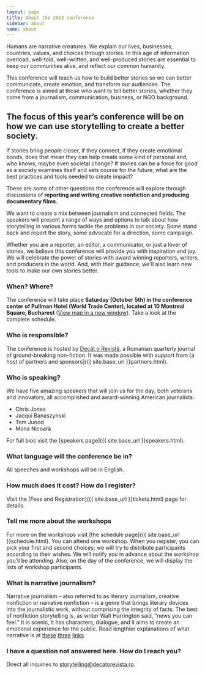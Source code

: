 ```yaml
---
layout: page
title: About the 2013 conference
sidebar: about
name: about
---
```


Humans are narrative creatures. We explain our lives, businesses, countries, values, and choices through stories. In this age of information overload, well-told, well-written, and well-produced stories are essential to keep our communities alive, and reflect our common humanity.

This conference will teach us how to build better stories so we can better communicate, create emotion, and transform our audiences. The conference is aimed at those who want to tell better stories, whether they come from a journalism, communication, business, or NGO background.

## The focus of this year’s conference will be on how we can use storytelling to create a better society.

If stories bring people closer, if they connect, if they create emotional bonds, does that mean they can help create some kind of personal and, who knows, maybe even societal change?
If stories can be a force for good as a society examines itself and sets course for the future, what are the best practices and tools needed to create impact?

These are some of other questions the conference will explore through discussions of **reporting and writing creative nonfiction and producing documentary films.**

We want to create a mix between journalism and connected fields. The speakers will present a range of ways and options to talk about how storytelling in various forms tackle the problems in our society. Some stand back and report the story, some advocate for a direction, some campaign.

Whether you are a reporter, an editor, a communicator, or just a lover of stories, we believe this conference will provide you with inspiration and joy. We will celebrate the power of stories with award winning reporters, writers, and producers in the world. And, with their guidance, we'll also learn new tools to make our own stories better.

### When? Where?

The conference will take place **Saturday (October 5th) in the conference center of Pullman Hotel (World Trade Center), located at 10 Montreal Square, Bucharest** ([View map in a new window](#)). Take a look at the complete schedule.

### Who is responsible?

The conference is hosted by [Decât o Revistă](http://www.decatorevista.ro), a Romanian quarterly journal of ground-breaking non-fiction. It was made possible with support from [a host of partners and sponsors]({{ site.base_url }}partners.html).

### Who is speaking?

We have five amazing speakers that will join us for the day; both veterans and innovators, all accomplished and award-winning American journalists:
- Chris Jones
- Jacqui Banaszynski
- Tom Junod
- Mona Nicoară

For full bios visit the [speakers page]({{ site.base_url }}speakers.html).

### What language will the conference be in?

All speeches and workshops will be in English.

### How much does it cost? How do I register?

Visit the [Fees and Registration]({{ site.base_url }}tickets.html) page for details.

### Tell me more about the workshops

For more on the workshops visit [the schedule page]({{ site.base_url }}schedule.html). You can attend one workshop. When you register, you can pick your first and second choices; we will try to distribute participants according to their wishes. We will notify you in advance about the workshop you’ll be attending. Also, on the day of the conference, we will display the lists of workshop participants.

### What is narrative journalism?

Narrative journalism – also referred to as literary journalism, creative nonfiction or narrative nonfiction – is a genre that brings literary devices into the journalistic work, without comprising the integrity of facts. The best of nonfiction storytelling is, as writer Walt Harrington said, “news you can feel.” It is scenic, it has characters, dialogue, and it aims to create an emotional experience for the public. Read lengthier explanations of what narrative is at [these](http://www.niemanstoryboard.org/1997/03/28/a-writers-essay-seeking-the-extraordinary-in-the-ordinary-2/) [three](http://www.niemanstoryboard.org/1995/01/01/breakable-rules-for-literary-journalists/) [links](http://www.creativenonfiction.org/thejournal/articles/issue06/06editor.htm).

### I have a question not answered here. How do I reach you?

Direct all inquiries to [storytelling@decatorevista.ro](mailto:storytelling@decatorevista.ro).
